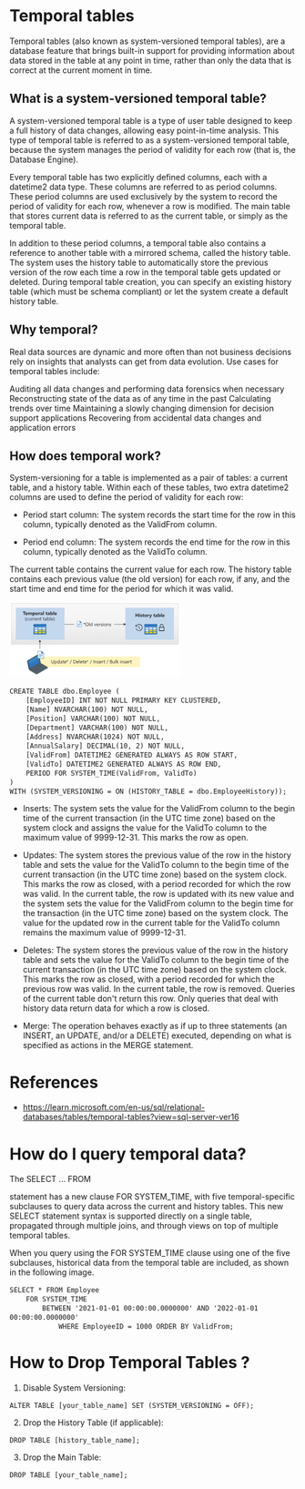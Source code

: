 # Temporal tables

Temporal tables (also known as system-versioned temporal tables), are a database feature that brings built-in support for providing information about data stored in the table at any point in time, rather than only the data that is correct at the current moment in time.

## What is a system-versioned temporal table?
A system-versioned temporal table is a type of user table designed to keep a full history of data changes, allowing easy point-in-time analysis. This type of temporal table is referred to as a system-versioned temporal table, because the system manages the period of validity for each row (that is, the Database Engine).

Every temporal table has two explicitly defined columns, each with a datetime2 data type. These columns are referred to as period columns. These period columns are used exclusively by the system to record the period of validity for each row, whenever a row is modified. The main table that stores current data is referred to as the current table, or simply as the temporal table.

In addition to these period columns, a temporal table also contains a reference to another table with a mirrored schema, called the history table. The system uses the history table to automatically store the previous version of the row each time a row in the temporal table gets updated or deleted. During temporal table creation, you can specify an existing history table (which must be schema compliant) or let the system create a default history table.

## Why temporal?

Real data sources are dynamic and more often than not business decisions rely on insights that analysts can get from data evolution. Use cases for temporal tables include:

Auditing all data changes and performing data forensics when necessary
Reconstructing state of the data as of any time in the past
Calculating trends over time
Maintaining a slowly changing dimension for decision support applications
Recovering from accidental data changes and application errors

## How does temporal work?

System-versioning for a table is implemented as a pair of tables: a current table, and a history table. Within each of these tables, two extra datetime2 columns are used to define the period of validity for each row:

- Period start column: The system records the start time for the row in this column, typically denoted as the ValidFrom column.

- Period end column: The system records the end time for the row in this column, typically denoted as the ValidTo column.

The current table contains the current value for each row. The history table contains each previous value (the old version) for each row, if any, and the start time and end time for the period for which it was valid.

![alt text](image-1.png)

```
CREATE TABLE dbo.Employee (
    [EmployeeID] INT NOT NULL PRIMARY KEY CLUSTERED,
    [Name] NVARCHAR(100) NOT NULL,
    [Position] VARCHAR(100) NOT NULL,
    [Department] VARCHAR(100) NOT NULL,
    [Address] NVARCHAR(1024) NOT NULL,
    [AnnualSalary] DECIMAL(10, 2) NOT NULL,
    [ValidFrom] DATETIME2 GENERATED ALWAYS AS ROW START,
    [ValidTo] DATETIME2 GENERATED ALWAYS AS ROW END,
    PERIOD FOR SYSTEM_TIME(ValidFrom, ValidTo)
)
WITH (SYSTEM_VERSIONING = ON (HISTORY_TABLE = dbo.EmployeeHistory));
```

- Inserts: The system sets the value for the ValidFrom column to the begin time of the current transaction (in the UTC time zone) based on the system clock and assigns the value for the ValidTo column to the maximum value of 9999-12-31. This marks the row as open.

- Updates: The system stores the previous value of the row in the history table and sets the value for the ValidTo column to the begin time of the current transaction (in the UTC time zone) based on the system clock. This marks the row as closed, with a period recorded for which the row was valid. In the current table, the row is updated with its new value and the system sets the value for the ValidFrom column to the begin time for the transaction (in the UTC time zone) based on the system clock. The value for the updated row in the current table for the ValidTo column remains the maximum value of 9999-12-31.

- Deletes: The system stores the previous value of the row in the history table and sets the value for the ValidTo column to the begin time of the current transaction (in the UTC time zone) based on the system clock. This marks the row as closed, with a period recorded for which the previous row was valid. In the current table, the row is removed. Queries of the current table don't return this row. Only queries that deal with history data return data for which a row is closed.

- Merge: The operation behaves exactly as if up to three statements (an INSERT, an UPDATE, and/or a DELETE) executed, depending on what is specified as actions in the MERGE statement.

# References
- https://learn.microsoft.com/en-us/sql/relational-databases/tables/temporal-tables?view=sql-server-ver16

# How do I query temporal data?

The SELECT ... FROM <table> statement has a new clause FOR SYSTEM_TIME, with five temporal-specific subclauses to query data across the current and history tables. This new SELECT statement syntax is supported directly on a single table, propagated through multiple joins, and through views on top of multiple temporal tables.

When you query using the FOR SYSTEM_TIME clause using one of the five subclauses, historical data from the temporal table are included, as shown in the following image.

```
SELECT * FROM Employee
    FOR SYSTEM_TIME
        BETWEEN '2021-01-01 00:00:00.0000000' AND '2022-01-01 00:00:00.0000000'
            WHERE EmployeeID = 1000 ORDER BY ValidFrom;
```


# How to Drop Temporal Tables ?

1. Disable System Versioning:

```
ALTER TABLE [your_table_name] SET (SYSTEM_VERSIONING = OFF);
```

2. Drop the History Table (if applicable):

```
DROP TABLE [history_table_name];
```

3. Drop the Main Table:

```
DROP TABLE [your_table_name];
```